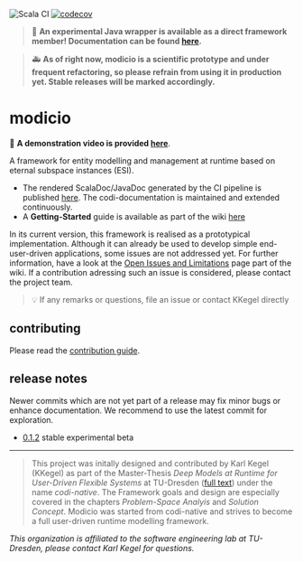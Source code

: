 ![Scala CI](https://github.com/modicio/modicio/workflows/Scala%20CI/badge.svg)
[![codecov](https://codecov.io/gh/modicio/modicio/branch/main/graph/badge.svg?token=TY4TLWUGSG)](https://codecov.io/gh/modicio/modicio)

> :birthday: **An experimental Java wrapper is available as a direct framework member! Documentation can be found [here](https://github.com/modicio/modicio/wiki/Getting-Started).**

> :ambulance: **As of right now, modicio is a scientific prototype and under frequent refactoring, so please refrain from using it in production yet. Stable releases will be marked accordingly.**

# modicio

:movie_camera: **A demonstration video is provided [here](https://videocampus.sachsen.de/m/3edea95717a07f74373ac0bdab1f29938e6374fa262a938afa55818b19d84d071c53fa20f61bf52acac6ea4530bc21c4fdeeb1b6c8814c6af38deacd54130e5d)**.

A framework for entity modelling and management at runtime based on eternal subspace instances (ESI).

* The rendered ScalaDoc/JavaDoc generated by the CI pipeline is published [here](https://modicio.github.io/modicio-docs). The codi-documentation is maintained and extended continuously.
* A **Getting-Started** guide is available as part of the wiki [here](https://github.com/modicio/modicio/wiki/Getting-Started)

In its current version, this framework is realised as a prototypical implementation. Although it can already be used to develop simple end-user-driven applications, some issues are not addressed yet. For further information, have a look at the [Open Issues and Limitations](https://github.com/modicio/modicio/wiki/Open-Issues#open-issues-and-limitations) page part of the wiki. If a contribution adressing such an issue is considered, please contact the project team.

>:bulb: If any remarks or questions, file an issue or contact KKegel directly

## contributing 

Please read the [contribution guide](https://github.com/modicio/modicio/blob/main/CONTRIBUTING.md).

## release notes

Newer commits which are not yet part of a release may fix minor bugs or enhance documentation. We recommend to use the latest commit for exploration.

* [0.1.2](https://github.com/modicio/modicio/releases/tag/0.1.2) stable experimental beta

---

> This project was initally designed and contributed by Karl Kegel (KKegel) as part of the Master-Thesis *Deep Models at Runtime for User-Driven Flexible Systems* at TU-Dresden ([full text](https://www.researchgate.net/publication/361725823_Deep_ModelsRuntime_for_User-Driven_Flexible_Systems)) under the name *codi-native*. The Framework goals and design are especially covered in the chapters *Problem-Space Analyis* and *Solution Concept*. Modicio was started from codi-native and strives to become a full user-driven runtime modelling framework.

*This organization is affiliated to the software engineering lab at TU-Dresden, please contact Karl Kegel for questions.*
